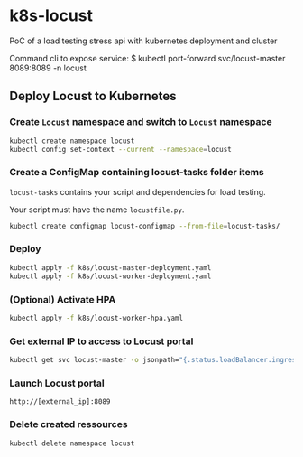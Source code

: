 # k8s-locust
PoC of a load testing stress api with kubernetes deployment and cluster

Command cli to expose service:
$ kubectl port-forward svc/locust-master 8089:8089 -n locust


## Deploy Locust to Kubernetes

### Create `Locust` namespace and switch to `Locust` namespace

```bash
kubectl create namespace locust
kubectl config set-context --current --namespace=locust
```

### Create a ConfigMap containing locust-tasks folder items

`locust-tasks` contains your script and dependencies for load testing.

Your script must have the name `locustfile.py`.

```bash
kubectl create configmap locust-configmap --from-file=locust-tasks/
```
### Deploy

```bash
kubectl apply -f k8s/locust-master-deployment.yaml
kubectl apply -f k8s/locust-worker-deployment.yaml
```

### (Optional) Activate HPA

```bash
kubectl apply -f k8s/locust-worker-hpa.yaml
```

### Get external IP to access to Locust portal 

```bash
kubectl get svc locust-master -o jsonpath="{.status.loadBalancer.ingress[0].ip}"
```

### Launch Locust portal

`http://[external_ip]:8089`

### Delete created ressources

```bash
kubectl delete namespace locust
```
